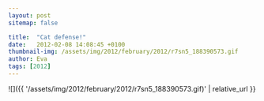 ```yaml
---
layout: post
sitemap: false

title:  "Cat defense!"
date:   2012-02-08 14:08:45 +0100
thumbnail-img: /assets/img/2012/february/2012/r7sn5_188390573.gif
author: Eva
tags: [2012]
---
```




![]({{ '/assets/img/2012/february/2012/r7sn5_188390573.gif)'  | relative_url }}

